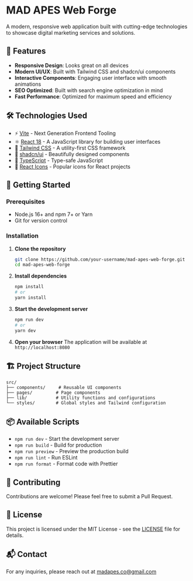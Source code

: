 # MAD APES Web Forge

A modern, responsive web application built with cutting-edge technologies to showcase digital marketing services and solutions.

## 🚀 Features

- **Responsive Design**: Looks great on all devices
- **Modern UI/UX**: Built with Tailwind CSS and shadcn/ui components
- **Interactive Components**: Engaging user interface with smooth animations
- **SEO Optimized**: Built with search engine optimization in mind
- **Fast Performance**: Optimized for maximum speed and efficiency

## 🛠️ Technologies Used

- ⚡ [Vite](https://vitejs.dev/) - Next Generation Frontend Tooling
- ⚛️ [React 18](https://reactjs.org/) - A JavaScript library for building user interfaces
- 💅 [Tailwind CSS](https://tailwindcss.com/) - A utility-first CSS framework
- 🎨 [shadcn/ui](https://ui.shadcn.com/) - Beautifully designed components
- 📱 [TypeScript](https://www.typescriptlang.org/) - Type-safe JavaScript
- 🔄 [React Icons](https://react-icons.github.io/react-icons/) - Popular icons for React projects

## 🚀 Getting Started

### Prerequisites

- Node.js 16+ and npm 7+ or Yarn
- Git for version control

### Installation

1. **Clone the repository**
   ```bash
   git clone https://github.com/your-username/mad-apes-web-forge.git
   cd mad-apes-web-forge
   ```

2. **Install dependencies**
   ```bash
   npm install
   # or
   yarn install
   ```

3. **Start the development server**
   ```bash
   npm run dev
   # or
   yarn dev
   ```

4. **Open your browser**
   The application will be available at `http://localhost:8080`

## 🏗️ Project Structure

```
src/
├── components/     # Reusable UI components
├── pages/         # Page components
├── lib/           # Utility functions and configurations
└── styles/        # Global styles and Tailwind configuration
```

## 📦 Available Scripts

- `npm run dev` - Start the development server
- `npm run build` - Build for production
- `npm run preview` - Preview the production build
- `npm run lint` - Run ESLint
- `npm run format` - Format code with Prettier



## 🤝 Contributing

Contributions are welcome! Please feel free to submit a Pull Request.

## 📄 License

This project is licensed under the MIT License - see the [LICENSE](LICENSE) file for details.

## 📬 Contact

For any inquiries, please reach out at [madapes.co@gmail.com](mailto:madapes.co@gmail.com)

